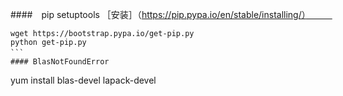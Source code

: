 
####　pip  setuptools
［安装］（https://pip.pypa.io/en/stable/installing/）　　　
```
wget https://bootstrap.pypa.io/get-pip.py
python get-pip.py
```　　　
#### BlasNotFoundError   
```
yum install blas-devel lapack-devel
```
